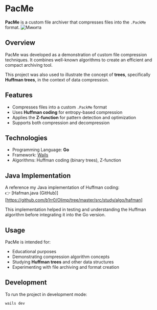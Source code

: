 # PacMe

**PacMe** is a custom file archiver that compresses files into the `.PackMe` format.
![Микита](https://github.com/user-attachments/assets/2c42fd09-3e9e-4333-9158-563152f9fe9e)

## Overview

PacMe was developed as a demonstration of custom file compression techniques. It combines well-known algorithms to create an efficient and compact archiving tool.

This project was also used to illustrate the concept of **trees**, specifically **Huffman trees**, in the context of data compression.

## Features

- Compresses files into a custom `.PackMe` format  
- Uses **Huffman coding** for entropy-based compression  
- Applies the **Z-function** for pattern detection and optimization  
- Supports both compression and decompression  

## Technologies

- Programming Language: **Go**  
- Framework: [Wails](https://wails.io)  
- Algorithms: Huffman coding (binary trees), Z-function  

## Java Implementation

A reference my Java implementation of Huffman coding:  
👉 [Hafman.java (GitHub)][https://github.com/b1rr0/Olimp/tree/master/src/study/algo/hafman]

This implementation helped in testing and understanding the Huffman algorithm before integrating it into the Go version.

## Usage

PacMe is intended for:

- Educational purposes  
- Demonstrating compression algorithm concepts  
- Studying **Huffman trees** and other data structures  
- Experimenting with file archiving and format creation  

## Development

To run the project in development mode:

```bash
wails dev

